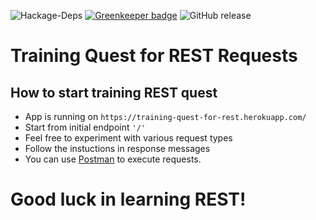 ![Hackage-Deps](https://img.shields.io/hackage-deps/v/lens.svg)
[![Greenkeeper badge](https://badges.greenkeeper.io/AliakseiBychyk/restful-api-nodejs-express.svg)](https://greenkeeper.io/)
![GitHub release](https://img.shields.io/github/release/AliakseiBychyk/restful-api-nodejs-express.svg)

# Training Quest for REST Requests #

## How to start training REST quest ##
* App is running on `https://training-quest-for-rest.herokuapp.com/`
* Start from initial endpoint `'/'`
* Feel free to experiment with various request types
* Follow the instuctions in response messages
* You can use [Postman](https://www.getpostman.com/apps) to execute requests.
# Good luck in learning REST! #


